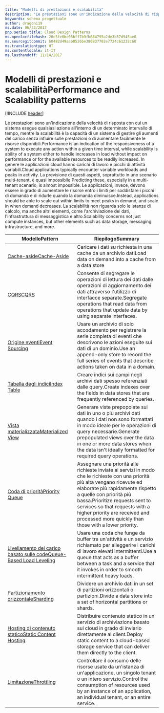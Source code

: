 ```yaml
---
title: "Modelli di prestazioni e scalabilità"
description: "Le prestazioni sono un'indicazione della velocità di risposta con cui un sistema esegue qualsiasi azione all'interno di un determinato intervallo di tempo, mentre la scalabilità è la capacità di un sistema di gestire gli aumenti del carico senza influire sulle prestazioni o di aumentare facilmente le risorse disponibili. In genere le applicazioni cloud hanno carichi di lavoro e picchi di attività variabili. La previsione di questi aspetti, soprattutto in uno scenario multi-tenant, è quasi impossibile. Le applicazioni, invece, devono essere in grado di aumentare le risorse entro i limiti per soddisfare i picchi di domanda e di ridurle quando la domanda diminuisce. La scalabilità non riguarda solo le istanze di calcolo, ma anche altri elementi, come l'archiviazione dei dati, l'infrastruttura di messaggistica e altro."
keywords: schema progettuale
author: dragon119
ms.date: 06/23/2017
pnp.series.title: Cloud Design Patterns
ms.openlocfilehash: 26e5fe0bc05bff7b9fb684795a2de3b57d945ae0
ms.sourcegitcommit: b0482d49aab0526be386837702e7724c61232c60
ms.translationtype: HT
ms.contentlocale: it-IT
ms.lasthandoff: 11/14/2017
---
```

# <a name="performance-and-scalability-patterns"></a><span data-ttu-id="1b406-108">Modelli di prestazioni e scalabilità</span><span class="sxs-lookup"><span data-stu-id="1b406-108">Performance and Scalability patterns</span></span>

[!INCLUDE [header](../../_includes/header.md)]

<span data-ttu-id="1b406-109">Le prestazioni sono un'indicazione della velocità di risposta con cui un sistema esegue qualsiasi azione all'interno di un determinato intervallo di tempo, mentre la scalabilità è la capacità di un sistema di gestire gli aumenti del carico senza influire sulle prestazioni o di aumentare facilmente le risorse disponibili.</span><span class="sxs-lookup"><span data-stu-id="1b406-109">Performance is an indication of the responsiveness of a system to execute any action within a given time interval, while scalability is ability of a system either to handle increases in load without impact on performance or for the available resources to be readily increased.</span></span> <span data-ttu-id="1b406-110">In genere le applicazioni cloud hanno carichi di lavoro e picchi di attività variabili.</span><span class="sxs-lookup"><span data-stu-id="1b406-110">Cloud applications typically encounter variable workloads and peaks in activity.</span></span> <span data-ttu-id="1b406-111">La previsione di questi aspetti, soprattutto in uno scenario multi-tenant, è quasi impossibile.</span><span class="sxs-lookup"><span data-stu-id="1b406-111">Predicting these, especially in a multi-tenant scenario, is almost impossible.</span></span> <span data-ttu-id="1b406-112">Le applicazioni, invece, devono essere in grado di aumentare le risorse entro i limiti per soddisfare i picchi di domanda e di ridurle quando la domanda diminuisce.</span><span class="sxs-lookup"><span data-stu-id="1b406-112">Instead, applications should be able to scale out within limits to meet peaks in demand, and scale in when demand decreases.</span></span> <span data-ttu-id="1b406-113">La scalabilità non riguarda solo le istanze di calcolo, ma anche altri elementi, come l'archiviazione dei dati, l'infrastruttura di messaggistica e altro.</span><span class="sxs-lookup"><span data-stu-id="1b406-113">Scalability concerns not just compute instances, but other elements such as data storage, messaging infrastructure, and more.</span></span>

| <span data-ttu-id="1b406-114">Modello</span><span class="sxs-lookup"><span data-stu-id="1b406-114">Pattern</span></span> | <span data-ttu-id="1b406-115">Riepilogo</span><span class="sxs-lookup"><span data-stu-id="1b406-115">Summary</span></span> |
| ------- | ------- |
| [<span data-ttu-id="1b406-116">Cache-aside</span><span class="sxs-lookup"><span data-stu-id="1b406-116">Cache-Aside</span></span>](../cache-aside.md) | <span data-ttu-id="1b406-117">Caricare i dati su richiesta in una cache da un archivio dati</span><span class="sxs-lookup"><span data-stu-id="1b406-117">Load data on demand into a cache from a data store</span></span> |
| [<span data-ttu-id="1b406-118">CQRS</span><span class="sxs-lookup"><span data-stu-id="1b406-118">CQRS</span></span>](../cqrs.md) | <span data-ttu-id="1b406-119">Consente di segregare le operazioni di lettura dei dati dalle operazioni di aggiornamento dei dati attraverso l'utilizzo di interfacce separate.</span><span class="sxs-lookup"><span data-stu-id="1b406-119">Segregate operations that read data from operations that update data by using separate interfaces.</span></span> |
| [<span data-ttu-id="1b406-120">Origine eventi</span><span class="sxs-lookup"><span data-stu-id="1b406-120">Event Sourcing</span></span>](../event-sourcing.md) | <span data-ttu-id="1b406-121">Usare un archivio di solo accodamento per registrare la serie completa di eventi che descrivono le azioni eseguite sui dati di un dominio.</span><span class="sxs-lookup"><span data-stu-id="1b406-121">Use an append-only store to record the full series of events that describe actions taken on data in a domain.</span></span> |
| [<span data-ttu-id="1b406-122">Tabella degli indici</span><span class="sxs-lookup"><span data-stu-id="1b406-122">Index Table</span></span>](../index-table.md) | <span data-ttu-id="1b406-123">Creare indici sui campi negli archivi dati spesso referenziati dalle query.</span><span class="sxs-lookup"><span data-stu-id="1b406-123">Create indexes over the fields in data stores that are frequently referenced by queries.</span></span> |
| [<span data-ttu-id="1b406-124">Vista materializzata</span><span class="sxs-lookup"><span data-stu-id="1b406-124">Materialized View</span></span>](../materialized-view.md) | <span data-ttu-id="1b406-125">Generare viste prepopolate sui dati in uno o più archivi dati quando i dati non sono formattati in modo ideale per le operazioni di query necessarie.</span><span class="sxs-lookup"><span data-stu-id="1b406-125">Generate prepopulated views over the data in one or more data stores when the data isn't ideally formatted for required query operations.</span></span> |
| [<span data-ttu-id="1b406-126">Coda di priorità</span><span class="sxs-lookup"><span data-stu-id="1b406-126">Priority Queue</span></span>](../priority-queue.md) | <span data-ttu-id="1b406-127">Assegnare una priorità alle richieste inviate ai servizi in modo che le richieste con una priorità più alta vengano ricevute ed elaborate più rapidamente rispetto a quelle con priorità più bassa.</span><span class="sxs-lookup"><span data-stu-id="1b406-127">Prioritize requests sent to services so that requests with a higher priority are received and processed more quickly than those with a lower priority.</span></span> |
| [<span data-ttu-id="1b406-128">Livellamento del carico basato sulle code</span><span class="sxs-lookup"><span data-stu-id="1b406-128">Queue-Based Load Leveling</span></span>](../queue-based-load-leveling.md) | <span data-ttu-id="1b406-129">Usare una coda che funge da buffer tra un'attività e un servizio richiamato per alleggerire i carichi di lavoro elevati intermittenti.</span><span class="sxs-lookup"><span data-stu-id="1b406-129">Use a queue that acts as a buffer between a task and a service that it invokes in order to smooth intermittent heavy loads.</span></span> |
| [<span data-ttu-id="1b406-130">Partizionamento orizzontale</span><span class="sxs-lookup"><span data-stu-id="1b406-130">Sharding</span></span>](../sharding.md) | <span data-ttu-id="1b406-131">Dividere un archivio dati in un set di partizioni orizzontali o partizioni.</span><span class="sxs-lookup"><span data-stu-id="1b406-131">Divide a data store into a set of horizontal partitions or shards.</span></span> |
| [<span data-ttu-id="1b406-132">Hosting di contenuto statico</span><span class="sxs-lookup"><span data-stu-id="1b406-132">Static Content Hosting</span></span>](../static-content-hosting.md) | <span data-ttu-id="1b406-133">Distribuire contenuto statico in un servizio di archiviazione basato sul cloud in grado di inviarlo direttamente al client.</span><span class="sxs-lookup"><span data-stu-id="1b406-133">Deploy static content to a cloud-based storage service that can deliver them directly to the client.</span></span> |
| [<span data-ttu-id="1b406-134">Limitazione</span><span class="sxs-lookup"><span data-stu-id="1b406-134">Throttling</span></span>](../throttling.md) | <span data-ttu-id="1b406-135">Controllare il consumo delle risorse usate da un'istanza di un'applicazione, un singolo tenant o un intero servizio.</span><span class="sxs-lookup"><span data-stu-id="1b406-135">Control the consumption of resources used by an instance of an application, an individual tenant, or an entire service.</span></span> |